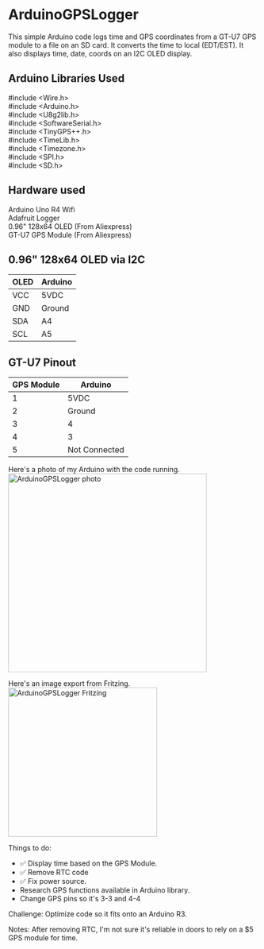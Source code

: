 # ArduinoGPSLogger
This simple Arduino code logs time and GPS coordinates from a GT-U7 GPS module to a file on an SD card. It converts the time to local (EDT/EST). It also displays time, date, coords on an I2C OLED display.

## Arduino Libraries Used
\#include <Wire.h>\
\#include <Arduino.h>\
\#include <U8g2lib.h>\
\#include <SoftwareSerial.h>\
\#include <TinyGPS++.h>\
\#include <TimeLib.h>\
\#include <Timezone.h>\
\#include <SPI.h>\
#include <SD.h>

## Hardware used
Arduino Uno R4 Wifi\
Adafruit Logger\
0.96" 128x64 OLED (From Aliexpress)\
GT-U7 GPS Module (From Aliexpress)


## 0.96" 128x64 OLED via I2C

| OLED | Arduino |
|----------|----------|
| VCC  | 5VDC  |
| GND  | Ground  |
| SDA  | A4  |
| SCL  | A5  |

## GT-U7 Pinout

| GPS Module | Arduino |
|----------|----------|
| 1  | 5VDC  |
| 2  | Ground  |
| 3  | 4  |
| 4  | 3  |
| 5  | Not Connected  |





Here's a photo of my Arduino with the code running.\
<img height="400" alt="ArduinoGPSLogger photo" src="https://github.com/user-attachments/assets/3362d71e-a63f-4e82-8b4b-141422a48c32" />


Here's an image export from Fritzing.\
<img height="300" alt="ArduinoGPSLogger Fritzing" src="https://github.com/user-attachments/assets/94ac2901-d09e-4b4d-ad87-a9621f505acb" />







Things to do:

* ✅ Display time based on the GPS Module.
* ✅ Remove RTC code
* ✅ Fix power source.
* Research GPS functions available in Arduino library.
* Change GPS pins so it's 3-3 and 4-4

Challenge: Optimize code so it fits onto an Arduino R3.

Notes: After removing RTC, I'm not sure it's reliable in doors to rely on a $5 GPS module for time.

